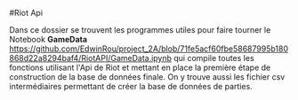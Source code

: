 #Riot Api

Dans ce dossier se trouvent les programmes utiles pour faire tourner le Notebook **GameData**  https://github.com/EdwinRou/project_2A/blob/71fe5acf60fbe58687995b180868d22a8294baf4/RiotAPI/GameData.ipynb qui compile toutes les fonctions utilisant l'Api de Riot et mettant en place la première étape de construction de la base de données finale.
On y trouve aussi les fichier csv intermédiaires permettant de créer la base de données de parties.
